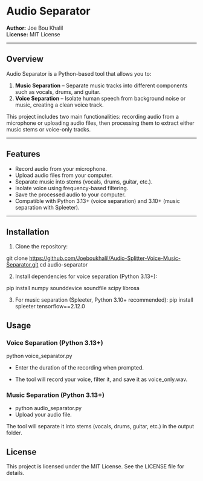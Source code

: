 # Audio Separator

**Author:** Joe Bou Khalil  
**License:** MIT License  

---

## Overview

Audio Separator is a Python-based tool that allows you to:  

1. **Music Separation** – Separate music tracks into different components such as vocals, drums, and guitar.  
2. **Voice Separation** – Isolate human speech from background noise or music, creating a clean voice track.  

This project includes two main functionalities: recording audio from a microphone or uploading audio files, then processing them to extract either music stems or voice-only tracks.

---

## Features

- Record audio from your microphone.
- Upload audio files from your computer.
- Separate music into stems (vocals, drums, guitar, etc.).
- Isolate voice using frequency-based filtering.
- Save the processed audio to your computer.
- Compatible with Python 3.13+ (voice separation) and 3.10+ (music separation with Spleeter).

---

## Installation

1. Clone the repository:

git clone https://github.com/Joeboukhalil/Audio-Splitter-Voice-Music-Separator.git
cd audio-separator


2. Install dependencies for voice separation (Python 3.13+):

pip install numpy sounddevice soundfile scipy librosa

3. For music separation (Spleeter, Python 3.10+ recommended):
pip install spleeter tensorflow==2.12.0

## Usage
### Voice Separation (Python 3.13+)
python voice_separator.py

- Enter the duration of the recording when prompted.

- The tool will record your voice, filter it, and save it as voice_only.wav.


### Music Separation (Python 3.13+)
- python audio_separator.py
- Upload your audio file.

The tool will separate it into stems (vocals, drums, guitar, etc.) in the output folder.


## License
This project is licensed under the MIT License. See the LICENSE
 file for details.
